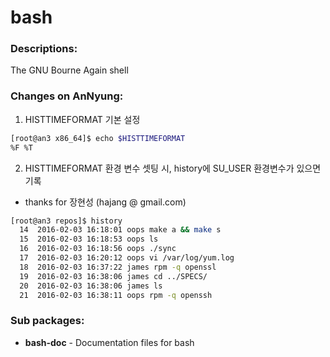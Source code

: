 # bash

### Descriptions:
The GNU Bourne Again shell

### Changes on AnNyung:
1. HISTTIMEFORMAT 기본 설정
 ```bash
[root@an3 x86_64]$ echo $HISTTIMEFORMAT
%F %T
```

2. HISTTIMEFORMAT 환경 변수 셋팅 시, history에 SU_USER 환경변수가 있으면 기록
 * thanks for 장현성 (hajang &commat; gmail.com)


 ```bash
[root@an3 repos]$ history
   14  2016-02-03 16:18:01 oops make a && make s
   15  2016-02-03 16:18:53 oops ls
   16  2016-02-03 16:18:56 oops ./sync
   17  2016-02-03 16:20:12 oops vi /var/log/yum.log
   18  2016-02-03 16:37:22 james rpm -q openssl
   19  2016-02-03 16:38:06 james cd ../SPECS/
   20  2016-02-03 16:38:06 james ls
   21  2016-02-03 16:38:11 oops rpm -q openssh
```

### Sub packages:
 * **bash-doc** - Documentation files for bash
